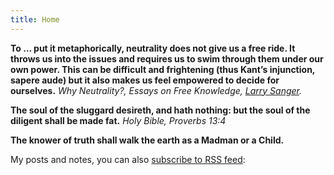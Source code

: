 ```yaml
---
title: Home
---
```


**To … put it metaphorically, neutrality does not give us a free ride. It throws us into the issues and requires us to swim through them under our own power. This can be difficult and frightening (thus Kant’s injunction, sapere aude) but it also makes us feel empowered to decide for ourselves.** _Why Neutrality?, Essays on Free Knowledge, [Larry Sanger](https://larrysanger.org/)._

**The soul of the sluggard desireth, and hath nothing: but the soul of the diligent shall be made fat.**
_Holy Bible, Proverbs 13:4_

**The knower of truth shall walk the earth as a Madman or a Child.**

My posts and notes, you can also [subscribe to RSS feed](/index.xml):